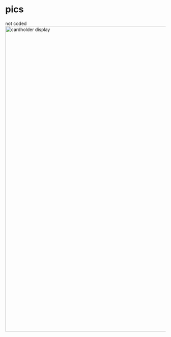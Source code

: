 # pics
not coded
<img width="960" alt="cardholder display" src="https://user-images.githubusercontent.com/66309753/225267317-c9009bf3-1787-47c3-8e72-f0ad773842ff.png">
